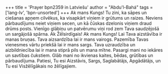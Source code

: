 +++
title = 'Prayer bpn2359 in Latviešu'
author = "Abdu'l-Bahá"
tags = ['lang-lv', 'bpn-unsorted']
+++
Ak mans Kungs! Tu zini, ka sāpes un ciešanas apņem cilvēkus, ka visapkārt viņiem ir grūtums un raizes. Neviens pārbaudījums neiet viņiem secen, un kā čūskas dzelonis viņiem draud drūms posts. Vienīgo glābiņu un patvērumu viņi rod zem Tava saudzējošā un sargājošā spārna.
Ak Žēlsirdīgais! Ak mans Kungs! Lai Tava aizstāvība ir manas bruņas. Tava aizsardzība lai ir mans vairogs. Pazemība Tavas vienesmes vārtu priekšā lai ir mans sargs. Tava uzraudzība un aizbildniecība lai ir mana stiprā pils un mana mītne. Pasargi mani no iekāres un savtības čukstiem. Glāb mani no ikvienas kaites, bēdas, grūtības un pārbaudījuma.
Patiesi, Tu esi Aizstāvis, Sargs, Saglabātājs, Apgādātājs, un Tu esi Visžēlīgākais no žēlīgajiem.
